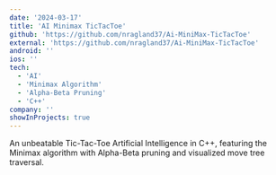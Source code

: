 ```yaml
---
date: '2024-03-17'
title: 'AI Minimax TicTacToe'
github: 'https://github.com/nragland37/Ai-MiniMax-TicTacToe'
external: 'https://github.com/nragland37/Ai-MiniMax-TicTacToe'
android: ''
ios: ''
tech:
  - 'AI'
  - 'Minimax Algorithm'
  - 'Alpha-Beta Pruning'
  - 'C++'
company: ''
showInProjects: true
---
```

<!--
<p align="center">
  <img src="assets/ai-demo.gif" alt="AI Demo" style="width: 100%; max-width: 275px;" />
</p>
-->
An unbeatable Tic-Tac-Toe Artificial Intelligence in C++, featuring the Minimax algorithm with Alpha-Beta pruning and visualized move tree traversal.
